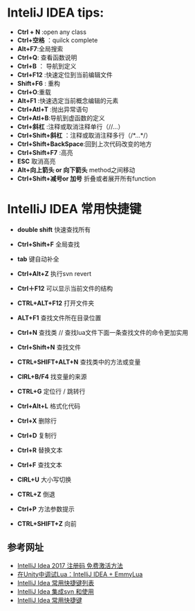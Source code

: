 # InteliJ IDEA tips:
* **Ctrl + N** :open any class
* **Ctrl+空格** ：quilck complete
* **Alt+F7**:全局搜索
* **Ctrl+Q**: 查看函数说明
* **Ctrl+B** ： 导航到定义
* **Ctrl+F12** :快速定位到当前编辑文件
* **Shift+F6** : 重构
* **Ctrl+O**:重载
* **Alt+F1** :快速选定当前概念编辑的元素
* **Ctrl+Atl+T** :抛出异常语句
* **Ctrl+Atl+B**:导航到虚函数的定义
* **Ctrl+斜杠** :注释或取消注释单行（//...）
* **Ctrl+Shift+斜杠** ：注释或取消注释多行（/\*...\*/）
* **Ctrl+Shift+BackSpace**:回到上次代码改变的地方
* **Ctrl+Shift+F7** :高亮
* **ESC** 取消高亮
* **Alt+向上箭头 or 向下箭头** method之间移动
* **Ctrl+Shift+减号or 加号** 折叠或者展开所有function


# IntelliJ IDEA 常用快捷键

* **double shift** 快速查找所有

* **Ctrl+Shift+F** 全局查找

* **tab** 键自动补全

* **Ctrl+Alt+Z** 执行svn revert

* **Ctrl＋F12** 可以显示当前文件的结构

* **CTRL+ALT+F12** 打开文件夹

* **ALT+F1** 查找文件所在目录位置

* **Ctrl+N** 查找类 // 查找lua文件下面一条查找文件的命令更加实用

* **Ctrl+Shift+N** 查找文件

* **CTRL+SHIFT+ALT+N** 查找类中的方法或变量

* **CIRL+B/F4** 找变量的来源

* **CTRL+G** 定位行 / 跳转行

* **Ctrl+Alt+L** 格式化代码

* **Ctrl+X** 删除行

* **Ctrl+D** 复制行

* **Ctrl+R** 替换文本

* **Ctrl+F** 查找文本

* **CIRL+U** 大小写切换

* **CTRL+Z** 倒退

* **Ctrl+P** 方法参数提示

* **CTRL+SHIFT+Z** 向前



## 参考网址 

* [IntelliJ Idea 2017 注册码 免费激活方法](http://blog.csdn.net/gaokao2011/article/details/75213008)   
* [在Unity中调试Lua：IntelliJ IDEA + EmmyLua](http://blog.csdn.net/David_Dai_1108/article/details/74279111)  
* [IntelliJ Idea 常用快捷键列表](http://www.cnblogs.com/zhangpengshou/p/5366413.html)    
* [IntelliJ Idea 集成svn 和使用](http://www.cnblogs.com/zhanghaoliang/p/6206948.html)  
* [IntelliJ Idea 常用快捷键](http://www.cnblogs.com/jajian/p/8012603.html)  

